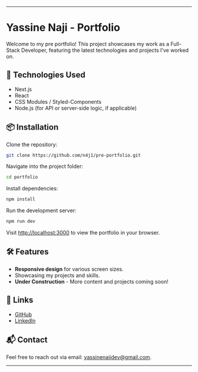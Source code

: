 
---

# Yassine Naji - Portfolio

Welcome to my pre portfolio! This project showcases my work as a Full-Stack Developer, featuring the latest technologies and projects I’ve worked on.

## 🚀 Technologies Used

- Next.js
- React
- CSS Modules / Styled-Components
- Node.js (for API or server-side logic, if applicable)

## 📦 Installation

Clone the repository:

```bash
git clone https://github.com/n4j1/pre-portfolio.git
```

Navigate into the project folder:

```bash
cd portfolio
```

Install dependencies:

```bash
npm install
```

Run the development server:

```bash
npm run dev
```

Visit [http://localhost:3000](http://localhost:3000) to view the portfolio in your browser.

## 🛠️ Features

- **Responsive design** for various screen sizes.
- Showcasing my projects and skills.
- **Under Construction** - More content and projects coming soon!

## 🔗 Links

- [GitHub](https://github.com/YOUR_USERNAME)
- [LinkedIn](https://www.linkedin.com/in/YASSINE_LINKEDIN)

## 📬 Contact

Feel free to reach out via email: [yassinenajidev@gmail.com](mailto:yassinenajidev@gmail.com).

---
